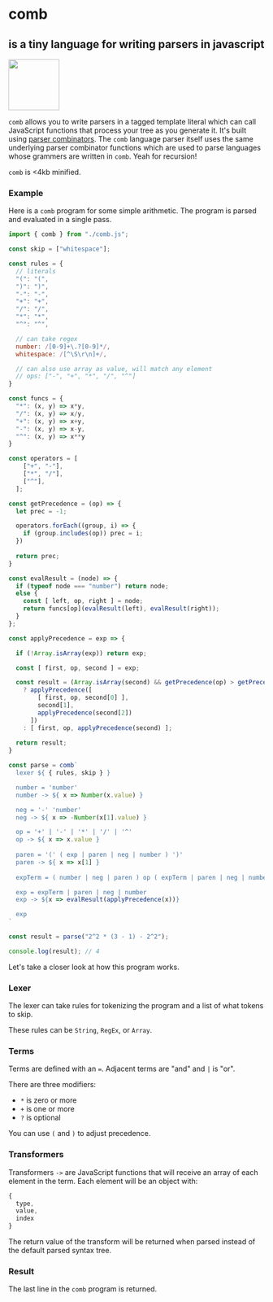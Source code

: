 # comb 
## is a tiny language for writing parsers in javascript

<img src="https://user-images.githubusercontent.com/27078897/209457424-129db7e2-5653-47df-abd1-0141e24612f4.png" width="100px"/>

`comb` allows you to write parsers in a tagged template literal which can call JavaScript functions that process your tree as you generate it. It's built using [parser combinators](https://en.wikipedia.org/wiki/Parser_combinator). The `comb` language parser itself uses the same underlying parser combinator functions which are used to parse languages whose grammers are written in `comb`. Yeah for recursion!

 `comb` is <4kb minified.

### Example

Here is a `comb` program for some simple arithmetic. The program is parsed and evaluated in a single pass.

```js
import { comb } from "./comb.js";

const skip = ["whitespace"];

const rules = {
  // literals
  "(": "(",
  ")": ")",
  "-": "-",
  "+": "+",
  "/": "/",
  "*": "*",
  "^": "^",

  // can take regex
  number: /[0-9]+\.?[0-9]*/,
  whitespace: /[^\S\r\n]+/,

  // can also use array as value, will match any element
  // ops: ["-", "+", "*", "/", "^"]
}

const funcs = {
  "*": (x, y) => x*y,
  "/": (x, y) => x/y,
  "+": (x, y) => x+y,
  "-": (x, y) => x-y,
  "^": (x, y) => x**y
}

const operators = [
    ["+", "-"],
    ["*", "/"],
    ["^"],
  ];

const getPrecedence = (op) => {
  let prec = -1;

  operators.forEach((group, i) => {
    if (group.includes(op)) prec = i;
  })
  
  return prec;
}

const evalResult = (node) => {
  if (typeof node === "number") return node;
  else {
    const [ left, op, right ] = node;
    return funcs[op](evalResult(left), evalResult(right));
  }
};

const applyPrecedence = exp => {

  if (!Array.isArray(exp)) return exp;

  const [ first, op, second ] = exp;

  const result = (Array.isArray(second) && getPrecedence(op) > getPrecedence(second[1])) 
    ? applyPrecedence([
        [ first, op, second[0] ], 
        second[1], 
        applyPrecedence(second[2])
      ])
    : [ first, op, applyPrecedence(second) ];
  
  return result;
}

const parse = comb`
  lexer ${ { rules, skip } }

  number = 'number'
  number -> ${ x => Number(x.value) }

  neg = '-' 'number'
  neg -> ${ x => -Number(x[1].value) }

  op = '+' | '-' | '*' | '/' | '^'
  op -> ${ x => x.value }
  
  paren = '(' ( exp | paren | neg | number ) ')'
  paren -> ${ x => x[1] }
  
  expTerm = ( number | neg | paren ) op ( expTerm | paren | neg | number )

  exp = expTerm | paren | neg | number
  exp -> ${x => evalResult(applyPrecedence(x))}

  exp
`

const result = parse("2^2 * (3 - 1) - 2^2");

console.log(result); // 4

```

Let's take a closer look at how this program works.

### Lexer

The lexer can take rules for tokenizing the program and a list of what tokens to skip.

These rules can be `String`, `RegEx`, or `Array`.

### Terms

Terms are defined with an `=`. Adjacent terms are "and" and `|` is "or".

There are three modifiers:

- `*` is zero or more
- `+` is one or more
- `?` is optional

You can use `(` and `)` to adjust precedence.

### Transformers

Transformers `->` are JavaScript functions that will receive an array of each element in the term. Each element will be an object with:

```js
{
  type,
  value,
  index
}
```

The return value of the transform will be returned when parsed instead of the default parsed syntax tree.

### Result

The last line in the `comb` program is returned.
